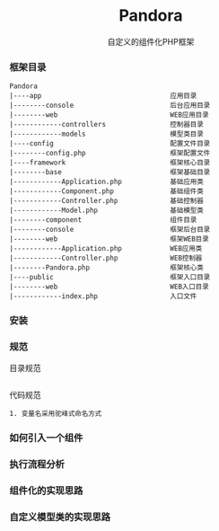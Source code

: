 <h1 align="center"> Pandora </h1>
<p align="center">自定义的组件化PHP框架</p>


### 框架目录
```
Pandora
|----app                                应用目录
|--------console                        后台应用目录
|--------web                            WEB应用目录
|------------controllers                控制器目录
|------------models                     模型类目录
|----config                             配置文件目录
|--------config.php                     框架配置文件
|----framework                          框架核心目录
|--------base                           框架基础目录
|------------Application.php            基础应用类
|------------Component.php              基础组件类
|------------Controller.php             基础控制器
|------------Model.php                  基础模型类
|--------component                      组件目录
|--------console                        框架后台目录
|--------web                            框架WEB目录
|------------Application.php            WEB应用类
|------------Controller.php             WEB控制器
|--------Pandora.php                    框架核心类
|----public                             框架入口目录
|--------web                            WEB入口目录
|------------index.php                  入口文件
```

### 安装

### 规范
目录规范
```

```
代码规范
```
1. 变量名采用驼峰式命名方式
```

### 如何引入一个组件

### 执行流程分析

### 组件化的实现思路

### 自定义模型类的实现思路



